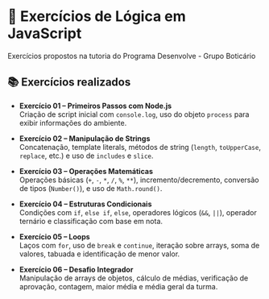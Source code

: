 # 🧠 Exercícios de Lógica em JavaScript

Exercícios propostos na tutoria do Programa Desenvolve - Grupo Boticário

## 📚 Exercícios realizados

- **Exercício 01 – Primeiros Passos com Node.js**  
  Criação de script inicial com `console.log`, uso do objeto `process` para exibir informações do ambiente.

- **Exercício 02 – Manipulação de Strings**  
  Concatenação, template literals, métodos de string (`length`, `toUpperCase`, `replace`, etc.) e uso de `includes` e `slice`.

- **Exercício 03 – Operações Matemáticas**  
  Operações básicas (`+`, `-`, `*`, `/`, `%`, `**`), incremento/decremento, conversão de tipos (`Number()`), e uso de `Math.round()`.

- **Exercício 04 – Estruturas Condicionais**  
  Condições com `if`, `else if`, `else`, operadores lógicos (`&&`, `||`), operador ternário e classificação com base em nota.

- **Exercício 05 – Loops**  
  Laços com `for`, uso de `break` e `continue`, iteração sobre arrays, soma de valores, tabuada e identificação de menor valor.

- **Exercício 06 – Desafio Integrador**  
  Manipulação de arrays de objetos, cálculo de médias, verificação de aprovação, contagem, maior média e média geral da turma.
